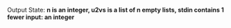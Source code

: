 Output State: **n is an integer, u2vs is a list of n empty lists, stdin contains 1 fewer input: an integer**